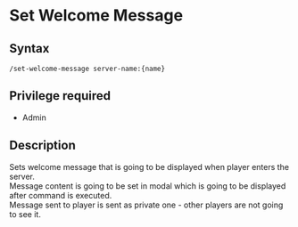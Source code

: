 # Set Welcome Message

## Syntax

`/set-welcome-message server-name:{name}`


## Privilege required

- Admin

## Description

Sets welcome message that is going to be displayed when player enters the server.  
Message content is going to be set in modal which is going to be displayed after command is executed.  
Message sent to player is sent as private one - other players are not going to see it.